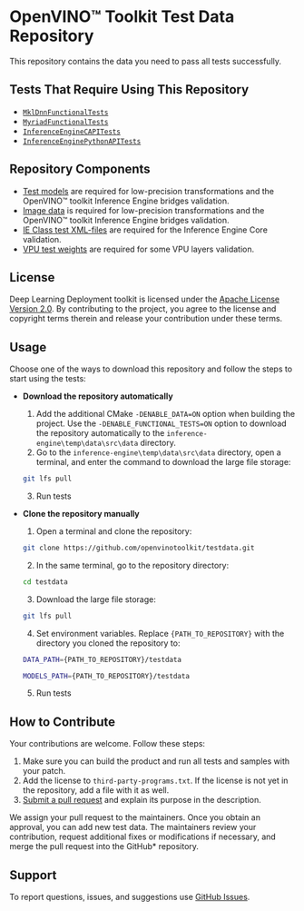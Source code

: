 # OpenVINO™ Toolkit Test Data Repository

This repository contains the data you need to pass all tests successfully.

## Tests That Require Using This Repository

* [`MklDnnFunctionalTests`](`inference-engine/tests_deprecated/functional/mkldnn`)
* [`MyriadFunctionalTests`](`inference-engine/tests_deprecated/functional/vpu`)
* [`InferenceEngineCAPITests`](`inference-engine/ie_bridges/c/tests`)
* [`InferenceEnginePythonAPITests`](`inference-engine/ie_bridges/python/tests`)

## Repository Components

* [Test models](./models/README.md) are required for low-precision transformations and the OpenVINO™
  toolkit Inference Engine bridges validation.
* [Image data](./validation_set) is required for low-precision transformations and the OpenVINO™
  toolkit Inference Engine bridges validation.
* [IE Class test XML-files](./ie_class) are required for the Inference Engine Core validation.
* [VPU test weights](./vpu) are required for some VPU layers validation.

## License

Deep Learning Deployment toolkit is licensed under the [Apache License Version 2.0](LICENSES/Apache_2.0_LICENSE). By
contributing to the project, you agree to the license and copyright terms therein and release your
contribution under these terms.

## Usage

Choose one of the ways to download this repository and follow the steps to start using the tests:

* **Download the repository automatically**  
    1. Add the additional CMake `-DENABLE_DATA=ON` option when building the project. Use the
       `-DENABLE_FUNCTIONAL_TESTS=ON` option to download the repository automatically to the
       `inference-engine\temp\data\src\data` directory.
    2.  Go to the `inference-engine\temp\data\src\data` directory, open a terminal, and enter the
        command to download the large file storage:
    ```bash
    git lfs pull
    ```
    3. Run tests

* **Clone the repository manually**  
    1. Open a terminal and clone the repository:
    ```bash
    git clone https://github.com/openvinotoolkit/testdata.git
    ```
    2. In the same terminal, go to the repository directory:
    ```bash
    cd testdata
    ```
    3. Download the large file storage:
    ```bash
    git lfs pull
    ```
    4. Set environment variables. Replace `{PATH_TO_REPOSITORY}` with the directory you cloned the
       repository to:
    ```bash
    DATA_PATH={PATH_TO_REPOSITORY}/testdata
    ```
    ```bash
    MODELS_PATH={PATH_TO_REPOSITORY}/testdata
    ```
    5. Run tests

## How to Contribute

Your contributions are welcome. Follow these steps:

1. Make sure you can build the product and run all tests and samples with your patch.
2. Add the license to `third-party-programs.txt`. If the license is not 
yet in the repository, add a file with it as well.
3. [Submit a pull request](https://github.com/openvinotoolkit/testdata/pulls) and
explain its purpose in the description.

We assign your pull request to the maintainers. Once you obtain an approval, you can add new test data. 
The maintainers review your contribution, request additional fixes or modifications 
if necessary, and merge the pull request into the GitHub* repository.

## Support

To report questions, issues, and suggestions use [GitHub
Issues](https://github.com/openvinotoolkit/openvino/issues).

